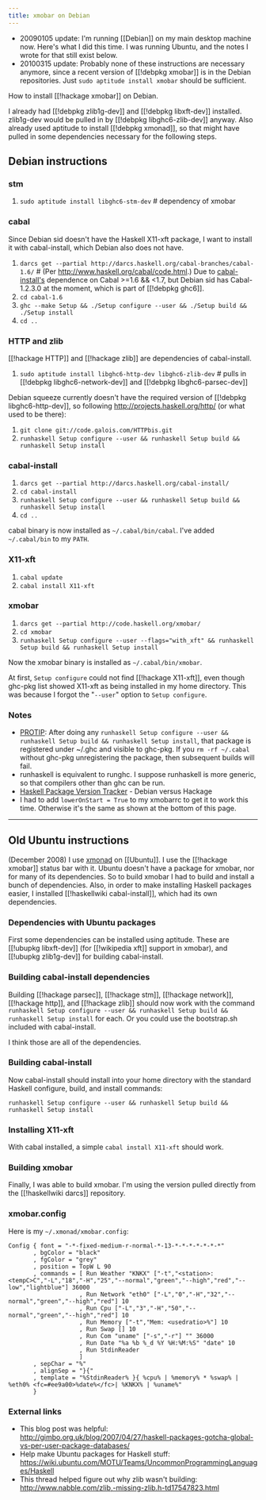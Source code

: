 ```yaml
---
title: xmobar on Debian
---
```

* 20090105 update: I'm running [[Debian]] on my main desktop machine now. Here's what I did this time. I was running Ubuntu, and the notes I wrote for that still exist below.
* 20100315 update: Probably none of these instructions are necessary anymore, since a recent version of [[!debpkg xmobar]] is in the Debian repositories. Just `sudo aptitude install xmobar` should be sufficient.

How to install [[!hackage xmobar]] on Debian.

I already had [[!debpkg zlib1g-dev]] and [[!debpkg libxft-dev]] installed. zlib1g-dev would be pulled in by [[!debpkg libghc6-zlib-dev]] anyway. Also already used aptitude to install [[!debpkg xmonad]], so that might have pulled in some dependencies necessary for the following steps.

## Debian instructions

### stm
1. `sudo aptitude install libghc6-stm-dev` # dependency of xmobar

### cabal
Since Debian sid doesn't have the Haskell X11-xft package, I want to install it with cabal-install, which Debian also does not have.

1. `darcs get --partial http://darcs.haskell.org/cabal-branches/cabal-1.6/` # (Per <http://www.haskell.org/cabal/code.html>.) Due to [cabal-install's](http://hackage.haskell.org/trac/hackage/wiki/CabalInstall) dependence on Cabal >=1.6 && <1.7, but Debian sid has Cabal-1.2.3.0 at the moment, which is part of [[!debpkg ghc6]].
1. `cd cabal-1.6`
1. `ghc --make Setup && ./Setup configure --user && ./Setup build && ./Setup install`
1. `cd ..`

### HTTP and zlib
[[!hackage HTTP]] and [[!hackage zlib]] are dependencies of cabal-install.

1. `sudo aptitude install libghc6-http-dev libghc6-zlib-dev` # pulls in [[!debpkg libghc6-network-dev]] and [[!debpkg libghc6-parsec-dev]]

Debian squeeze currently doesn't have the required version of [[!debpkg libghc6-http-dev]], so following <http://projects.haskell.org/http/> (or what used to be there):

1. `git clone git://code.galois.com/HTTPbis.git`
1. `runhaskell Setup configure --user && runhaskell Setup build && runhaskell Setup install`

### cabal-install
1. `darcs get --partial http://darcs.haskell.org/cabal-install/`
1. `cd cabal-install`
1. `runhaskell Setup configure --user && runhaskell Setup build && runhaskell Setup install`
1. `cd ..`

cabal binary is now installed as `~/.cabal/bin/cabal`. I've added `~/.cabal/bin` to my `PATH`.

### X11-xft
1. `cabal update`
1. `cabal install X11-xft`

### xmobar
1. `darcs get --partial http://code.haskell.org/xmobar/`
1. `cd xmobar`
1. `runhaskell Setup configure --user --flags="with_xft" && runhaskell Setup build && runhaskell Setup install`

Now the xmobar binary is installed as `~/.cabal/bin/xmobar`.

At first, `Setup configure` could not find [[!hackage X11-xft]], even though ghc-pkg list showed X11-xft as being installed in my home directory. This was because I forgot the "`--user`" option to `Setup configure`.

### Notes
* [PROTIP](http://ohinternet.com/PROTIP): After doing any `runhaskell Setup configure --user && runhaskell Setup build && runhaskell Setup install`, that package is registered under ~/.ghc and visible to ghc-pkg. If you `rm -rf ~/.cabal` without ghc-pkg unregistering the package, then subsequent builds will fail.
* runhaskell is equivalent to runghc. I suppose runhaskell is more generic, so that compilers other than ghc can be run.
* [Haskell Package Version Tracker](http://people.debian.org/~nomeata/hackagevsdebian.html) - Debian versus Hackage
* I had to add `lowerOnStart = True` to my xmobarrc to get it to work this time. Otherwise it's the same as shown at the bottom of this page.

----------

## Old Ubuntu instructions

(December 2008) I use [xmonad](http://xmonad.org/) on [[Ubuntu]]. I use the [[!hackage xmobar]] status bar with it. Ubuntu doesn't have a package for xmobar, nor for many of its dependencies. So to build xmobar I had to build and install a bunch of dependencies. Also, in order to make installing Haskell packages easier, I installed [[!haskellwiki cabal-install]], which had its own dependencies.

### Dependencies with Ubuntu packages
First some dependencies can be installed using aptitude. These are [[!ubupkg libxft-dev]] (for [[!wikipedia xft]] support in xmobar), and [[!ubupkg zlib1g-dev]] for building cabal-install.

### Building cabal-install dependencies
Building [[!hackage parsec]], [[!hackage stm]], [[!hackage network]], [[!hackage http]], and [[!hackage zlib]] should now work with the command `runhaskell Setup configure --user && runhaskell Setup build && runhaskell Setup install` for each. Or you could use the bootstrap.sh included with cabal-install.

I think those are all of the dependencies.

### Building cabal-install
Now cabal-install should install into your home directory with the standard Haskell configure, build, and install commands:

    runhaskell Setup configure --user && runhaskell Setup build && runhaskell Setup install

### Installing X11-xft
With cabal installed, a simple `cabal install X11-xft` should work.

### Building xmobar
Finally, I was able to build xmobar. I'm using the version pulled directly from the [[!haskellwiki darcs]] repository.

### xmobar.config
Here is my `~/.xmonad/xmobar.config`:

    Config { font = "-*-fixed-medium-r-normal-*-13-*-*-*-*-*-*-*"
           , bgColor = "black"
           , fgColor = "grey"
           , position = TopW L 90
           , commands = [ Run Weather "KNKX" ["-t","<station>: <tempC>C","-L","18","-H","25","--normal","green","--high","red","--low","lightblue"] 36000
                        , Run Network "eth0" ["-L","0","-H","32","--normal","green","--high","red"] 10
                        , Run Cpu ["-L","3","-H","50","--normal","green","--high","red"] 10
                        , Run Memory ["-t","Mem: <usedratio>%"] 10
                        , Run Swap [] 10
                        , Run Com "uname" ["-s","-r"] "" 36000
                        , Run Date "%a %b %_d %Y %H:%M:%S" "date" 10
                        , Run StdinReader
                        ]
           , sepChar = "%"
           , alignSep = "}{"
           , template = "%StdinReader% }{ %cpu% | %memory% * %swap% | %eth0% <fc=#ee9a00>%date%</fc>| %KNKX% | %uname%"
           }

### External links
* This blog post was helpful: <http://gimbo.org.uk/blog/2007/04/27/haskell-packages-gotcha-global-vs-per-user-package-databases/>
* Help make Ubuntu packages for Haskell stuff: <https://wiki.ubuntu.com/MOTU/Teams/UncommonProgrammingLanguages/Haskell>
* This thread helped figure out why zlib wasn't building: <http://www.nabble.com/zlib,-missing-zlib.h-td17547823.html>
